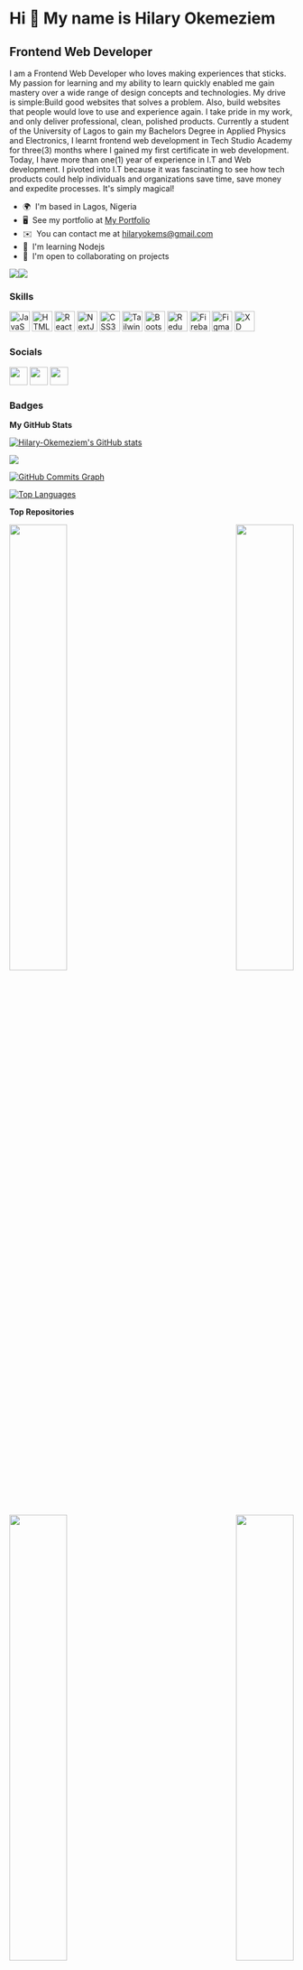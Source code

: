 Hi 👋 My name is Hilary Okemeziem
=================================

Frontend Web Developer
----------------------

I am a Frontend Web Developer who loves making experiences that sticks. My passion for learning and my ability to learn quickly enabled me gain mastery over a wide range of design concepts and technologies. My drive is simple:Build good websites that solves a problem. Also, build websites that people would love to use and experience again. I take pride in my work, and only deliver professional, clean, polished products. Currently a student of the University of Lagos to gain my Bachelors Degree in Applied Physics and Electronics, I learnt frontend web development in Tech Studio Academy for three(3) months where I gained my first certificate in web development. Today, I have more than one(1) year of experience in I.T and Web development. I pivoted into I.T because it was fascinating to see how tech products could help individuals and organizations save time, save money and expedite processes. It's simply magical!

* 🌍  I'm based in Lagos, Nigeria
* 🖥️  See my portfolio at [My Portfolio](http://hilary-okemeziem-portfolio.vercel.app)
* ✉️  You can contact me at [hilaryokems@gmail.com](mailto:hilaryokems@gmail.com)
* 🧠  I'm learning Nodejs
* 🤝  I'm open to collaborating on projects

<a href="https://www.twitter.com/lharyokems" target="_blank" rel="noreferrer"><img
src="https://img.shields.io/twitter/follow/lharyokems?logo=twitter&style=for-the-badge&color=0891b2&labelColor=1c1917"
/></a><a href="https://www.github.com/Hilary-Okemeziem" target="_blank" rel="noreferrer"><img
src="https://img.shields.io/github/followers/Hilary-Okemeziem?logo=github&style=for-the-badge&color=0891b2&labelColor=1c1917" /></a>

### Skills

<p align="left">
<a href="https://developer.mozilla.org/en-US/docs/Web/JavaScript" target="_blank" rel="noreferrer"><img src="https://raw.githubusercontent.com/danielcranney/readme-generator/main/public/icons/skills/javascript-colored.svg" width="36" height="36" alt="JavaScript" /></a>
<a href="https://developer.mozilla.org/en-US/docs/Glossary/HTML5" target="_blank" rel="noreferrer"><img src="https://raw.githubusercontent.com/danielcranney/readme-generator/main/public/icons/skills/html5-colored.svg" width="36" height="36" alt="HTML5" /></a>
<a href="https://reactjs.org/" target="_blank" rel="noreferrer"><img src="https://raw.githubusercontent.com/danielcranney/readme-generator/main/public/icons/skills/react-colored.svg" width="36" height="36" alt="React" /></a>
<a href="https://nextjs.org/docs" target="_blank" rel="noreferrer"><img src="https://raw.githubusercontent.com/danielcranney/readme-generator/main/public/icons/skills/nextjs-colored.svg" width="36" height="36" alt="NextJs" /></a>
<a href="https://www.w3.org/TR/CSS/#css" target="_blank" rel="noreferrer"><img src="https://raw.githubusercontent.com/danielcranney/readme-generator/main/public/icons/skills/css3-colored.svg" width="36" height="36" alt="CSS3" /></a>
<a href="https://tailwindcss.com/" target="_blank" rel="noreferrer"><img src="https://raw.githubusercontent.com/danielcranney/readme-generator/main/public/icons/skills/tailwindcss-colored.svg" width="36" height="36" alt="TailwindCSS" /></a>
<a href="https://getbootstrap.com/" target="_blank" rel="noreferrer"><img src="https://raw.githubusercontent.com/danielcranney/readme-generator/main/public/icons/skills/bootstrap-colored.svg" width="36" height="36" alt="Bootstrap" /></a>
<a href="https://redux.js.org/" target="_blank" rel="noreferrer"><img src="https://raw.githubusercontent.com/danielcranney/readme-generator/main/public/icons/skills/redux-colored.svg" width="36" height="36" alt="Redux" /></a>
<a href="https://firebase.google.com/" target="_blank" rel="noreferrer"><img src="https://raw.githubusercontent.com/danielcranney/readme-generator/main/public/icons/skills/firebase-colored.svg" width="36" height="36" alt="Firebase" /></a>
<a href="https://www.figma.com/" target="_blank" rel="noreferrer"><img src="https://raw.githubusercontent.com/danielcranney/readme-generator/main/public/icons/skills/figma-colored.svg" width="36" height="36" alt="Figma" /></a>
<a href="https://www.adobe.com/uk/products/xd.html" target="_blank" rel="noreferrer"><img src="https://raw.githubusercontent.com/danielcranney/readme-generator/main/public/icons/skills/xd-colored.svg" width="36" height="36" alt="XD" /></a>
</p>


### Socials

<p align="left"> <a href="https://www.github.com/Hilary-Okemeziem" target="_blank" rel="noreferrer"><img src="https://raw.githubusercontent.com/danielcranney/readme-generator/main/public/icons/socials/github.svg" width="32" height="32" /></a> <a href="https://www.linkedin.com/in/hilary-okemeziem" target="_blank" rel="noreferrer"><img src="https://raw.githubusercontent.com/danielcranney/readme-generator/main/public/icons/socials/linkedin.svg" width="32" height="32" /></a> <a href="https://www.twitter.com/lharyokems" target="_blank" rel="noreferrer"><img src="https://raw.githubusercontent.com/danielcranney/readme-generator/main/public/icons/socials/twitter.svg" width="32" height="32" /></a></p>

### Badges

<b>My GitHub Stats</b>

<a href="http://www.github.com/Hilary-Okemeziem"><img src="https://github-readme-stats.vercel.app/api?username=Hilary-Okemeziem&show_icons=true&hide=&count_private=true&title_color=0891b2&text_color=ffffff&icon_color=0891b2&bg_color=1c1917&hide_border=true&show_icons=true" alt="Hilary-Okemeziem's GitHub stats" /></a>

<a href="http://www.github.com/Hilary-Okemeziem"><img src="https://github-readme-streak-stats.herokuapp.com/?user=Hilary-Okemeziem&stroke=ffffff&background=1c1917&ring=0891b2&fire=0891b2&currStreakNum=ffffff&currStreakLabel=0891b2&sideNums=ffffff&sideLabels=ffffff&dates=ffffff&hide_border=true" /></a>

<a href="http://www.github.com/Hilary-Okemeziem"><img src="https://activity-graph.herokuapp.com/graph?username=Hilary-Okemeziem&bg_color=1c1917&color=ffffff&line=0891b2&point=ffffff&area_color=1c1917&area=true&hide_border=true&custom_title=GitHub%20Commits%20Graph" alt="GitHub Commits Graph" /></a>

<a href="https://github.com/Hilary-Okemeziem" align="left"><img src="https://github-readme-stats.vercel.app/api/top-langs/?username=Hilary-Okemeziem&langs_count=10&title_color=0891b2&text_color=ffffff&icon_color=0891b2&bg_color=1c1917&hide_border=true&locale=en&custom_title=Top%20%Languages" alt="Top Languages" /></a>

<b>Top Repositories</b>

<div width="100%" align="center"><a href="https://github.com/Hilary-Okemeziem/Ecommerce-web-reactjs" align="left"><img align="left" width="45%" src="https://github-readme-stats.vercel.app/api/pin/?username=Hilary-Okemeziem&repo=Ecommerce-web-reactjs&title_color=0891b2&text_color=ffffff&icon_color=0891b2&bg_color=1c1917&hide_border=true&locale=en" /></a><a href="https://github.com/Hilary-Okemeziem/Netflix" align="right"><img align="right" width="45%" src="https://github-readme-stats.vercel.app/api/pin/?username=Hilary-Okemeziem&repo=Netflix&title_color=0891b2&text_color=ffffff&icon_color=0891b2&bg_color=1c1917&hide_border=true&locale=en" /></a></div><br /><br /><br /><br /><br /><br /><br />

<br /><br /><br /><br /><br />

<div width="100%" align="center"><a href="https://github.com/Hilary-Okemeziem/Crypto-web" align="left"><img align="left" width="45%" src="https://github-readme-stats.vercel.app/api/pin/?username=Hilary-Okemeziem&repo=Crypto-web&title_color=0891b2&text_color=ffffff&icon_color=0891b2&bg_color=1c1917&hide_border=true&locale=en" /></a><a href="https://github.com/Hilary-Okemeziem/Twitch-nextjs" align="right"><img align="right" width="45%" src="https://github-readme-stats.vercel.app/api/pin/?username=Hilary-Okemeziem&repo=Twitch-nextjs&title_color=0891b2&text_color=ffffff&icon_color=0891b2&bg_color=1c1917&hide_border=true&locale=en" /></a></div>
